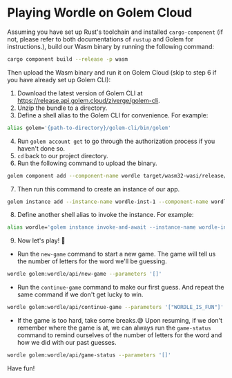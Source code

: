 # Playing Wordle on Golem Cloud

Assuming you have set up Rust's toolchain and installed `cargo-component` (if not, please refer to both documentations of `rustup`  and Golem for instructions.), build our Wasm binary by running the following command:

  ```bash
  cargo component build --release -p wasm
  ```

Then upload the Wasm binary and run it on Golem Cloud (skip to step 6 if you have already set up Golem CLI):

1. Download the latest version of Golem CLI at https://release.api.golem.cloud/ziverge/golem-cli.
2. Unzip the bundle to a directory.
3. Define a shell alias to the Golem CLI for convenience. For example:

  ```bash
  alias golem='{path-to-directory}/golem-cli/bin/golem'
  ```

4. Run `golem account get` to go through the authorization process if you haven't done so.
5. `cd` back to our project directory.
6. Run the following command to upload the binary.

  ```bash
  golem component add --component-name wordle target/wasm32-wasi/release/wordle.wasm
  ```

7. Then run this command to create an instance of our app.

  ```bash
  golem instance add --instance-name wordle-inst-1 --component-name wordle
  ```

8. Define another shell alias to invoke the instance. For example:

  ```bash
  alias wordle='golem instance invoke-and-await --instance-name wordle-inst-1 --component-name wordle --function $*'
  ```

9. Now let's play! 🎉

  * Run the `new-game` command to start a new game. The game will tell us the number of letters for the word we'll be guessing.

  ```bash
  wordle golem:wordle/api/new-game --parameters '[]'
  ```

  * Run the `continue-game` command to make our first guess. And repeat the same command if we don't get lucky to win.

  ```bash
  wordle golem:wordle/api/continue-game --parameters '["WORDLE_IS_FUN"]'
  ```

  * If the game is too hard, take some breaks.😅  Upon resuming, if we don't remember where the game is at, we can always run the `game-status` command to remind ourselves of the number of letters for the word and how we did with our past guesses.

  ```bash
  wordle golem:wordle/api/game-status --parameters '[]'
  ```

Have fun!

